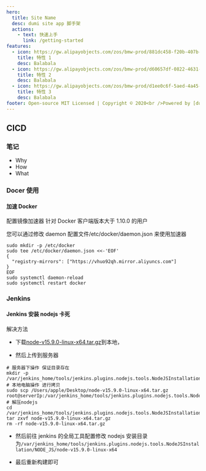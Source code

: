 ```yaml
---
hero:
  title: Site Name
  desc: dumi site app 脚手架
  actions:
    - text: 快速上手
      link: /getting-started
features:
  - icon: https://gw.alipayobjects.com/zos/bmw-prod/881dc458-f20b-407b-947a-95104b5ec82b/k79dm8ih_w144_h144.png
    title: 特性 1
    desc: Balabala
  - icon: https://gw.alipayobjects.com/zos/bmw-prod/d60657df-0822-4631-9d7c-e7a869c2f21c/k79dmz3q_w126_h126.png
    title: 特性 2
    desc: Balabala
  - icon: https://gw.alipayobjects.com/zos/bmw-prod/d1ee0c6f-5aed-4a45-a507-339a4bfe076c/k7bjsocq_w144_h144.png
    title: 特性 3
    desc: Balabala
footer: Open-source MIT Licensed | Copyright © 2020<br />Powered by [dumi](https://d.umijs.org)
---
```


## CICD

### 笔记

- Why
- How
- What

### Docer 使用

#### 加速 Docker

配置镜像加速器
针对 Docker 客户端版本大于 1.10.0 的用户

您可以通过修改 daemon 配置文件/etc/docker/daemon.json 来使用加速器

```shell
sudo mkdir -p /etc/docker
sudo tee /etc/docker/daemon.json <<-'EOF'
{
  "registry-mirrors": ["https://vhuo92qh.mirror.aliyuncs.com"]
}
EOF
sudo systemctl daemon-reload
sudo systemctl restart docker
```

### Jenkins

#### Jenkins 安装 nodejs 卡死

解决方法

- 下载[node-v15.9.0-linux-x64.tar.gz](https://nodejs.org/dist/v15.9.0/node-v15.9.0-linux-x64.tar.gz)到本地，

- 然后上传到服务器

```shell
# 服务器下操作 保证目录存在
mkdir -p /var/jenkins_home/tools/jenkins.plugins.nodejs.tools.NodeJSInstallation/NODE_JS
# 本地电脑操作 进行拷贝
sudo scp /Users/apple/Desktop/node-v15.9.0-linux-x64.tar.gz root@serverIp:/var/jenkins_home/tools/jenkins.plugins.nodejs.tools.NodeJSInstallation/NODE_JS
# 解压nodejs
cd /var/jenkins_home/tools/jenkins.plugins.nodejs.tools.NodeJSInstallation/NODE_JS
tar zxvf node-v15.9.0-linux-x64.tar.gz
rm -rf node-v15.9.0-linux-x64.tar.gz
```

- 然后前往 jenkins 的全局工具配置修改 nodejs 安装目录为`/var/jenkins_home/tools/jenkins.plugins.nodejs.tools.NodeJSInstallation/NODE_JS/node-v15.9.0-linux-x64`

- 最后重新构建即可
